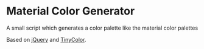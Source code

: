 # Material Color Generator
A small script which generates a color palette like the material color palettes

Based on [jQuery](https://github.com/jquery/jquery) and [TinyColor](https://github.com/bgrins/TinyColor).